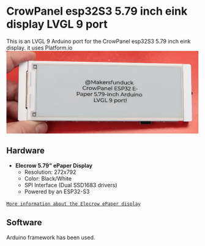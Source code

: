 # CrowPanel esp32S3 5.79 inch eink display LVGL 9 port
 This is an LVGL 9 Arduino port for the CrowPanel esp32S3 5.79 inch eink display. it uses Platform.io
 ![Preview](preview.png?raw=true "preview")

## Hardware

- **Elecrow 5.79" ePaper Display**
  - Resolution: 272x792
  - Color: Black/White
  - SPI Interface (Dual SSD1683 drivers)
  - Powered by an ESP32-S3

[`More information about the Elecrow ePaper display`](https://www.elecrow.com/crowpanel-esp32-5-79-e-paper-hmi-display-with-272-792-resolution-black-white-color-driven-by-spi-interface.html)


## Software

Arduino framework has been used.


